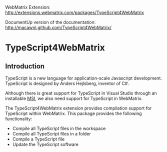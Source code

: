 WebMatrix Extension: http://extensions.webmatrix.com/packages/TypeScript4WebMatrix

DocumentUp version of the documentation: http://macawnl.github.com/TypeScript4WebMatrix/

# TypeScript4WebMatrix

## Introduction

TypeScript is a new language for application-scale Javascript development. TypeScript is designed by Anders Hejlsberg, inventor of C#.

Although there is great support for TypeScript in Visual Studio through an installable [MSI](http://go.microsoft.com/fwlink/?LinkID=266563), we also need support for TypeScript in WebMatrix.

The TypeScript4WebMatrix extension provides compilation support for TypeScript within WebMatrix. This package provides the following functionality:

* Compile all TypeScript files in the workspace
* Compile all TypeScript files in a folder
* Compile a TypeScript file
* Update the TypeScript software


